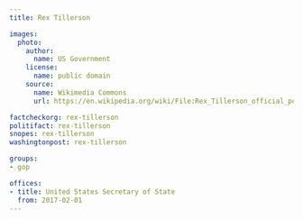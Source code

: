 ```yaml
---
title: Rex Tillerson

images:
  photo:
    author:
      name: US Government
    license:
      name: public domain
    source:
      name: Wikimedia Commons
      url: https://en.wikipedia.org/wiki/File:Rex_Tillerson_official_portrait.jpg

factcheckorg: rex-tillerson
politifact: rex-tillerson
snopes: rex-tillerson
washingtonpost: rex-tillerson

groups:
- gop

offices:
- title: United States Secretary of State
  from: 2017-02-01
---
```

